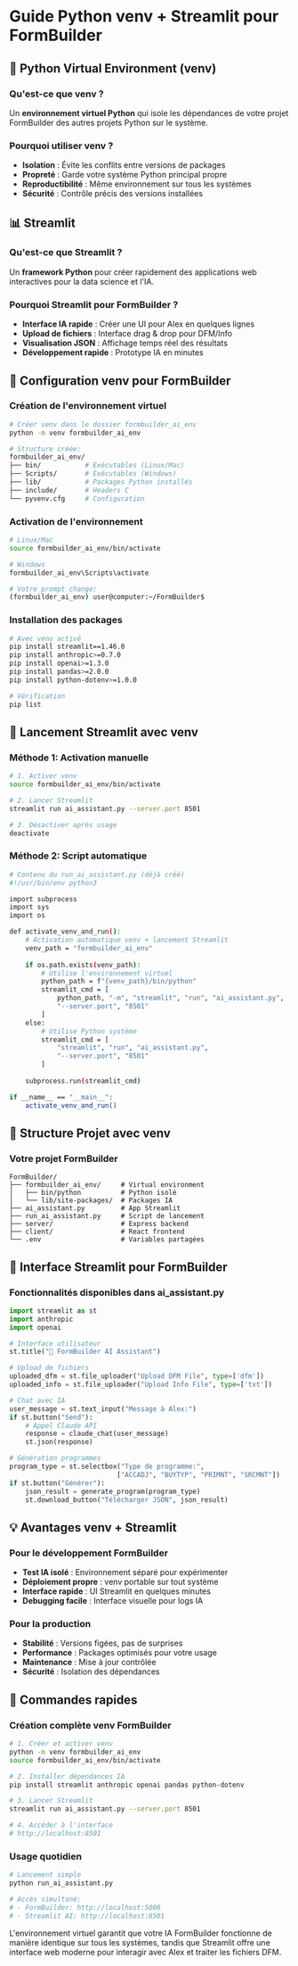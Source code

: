 # Guide Python venv + Streamlit pour FormBuilder

## 🐍 Python Virtual Environment (venv)

### Qu'est-ce que venv ?
Un **environnement virtuel Python** qui isole les dépendances de votre projet FormBuilder des autres projets Python sur le système.

### Pourquoi utiliser venv ?
- **Isolation** : Évite les conflits entre versions de packages
- **Propreté** : Garde votre système Python principal propre
- **Reproductibilité** : Même environnement sur tous les systèmes
- **Sécurité** : Contrôle précis des versions installées

## 📊 Streamlit

### Qu'est-ce que Streamlit ?
Un **framework Python** pour créer rapidement des applications web interactives pour la data science et l'IA.

### Pourquoi Streamlit pour FormBuilder ?
- **Interface IA rapide** : Créer une UI pour Alex en quelques lignes
- **Upload de fichiers** : Interface drag & drop pour DFM/Info
- **Visualisation JSON** : Affichage temps réel des résultats
- **Développement rapide** : Prototype IA en minutes

## 🔧 Configuration venv pour FormBuilder

### Création de l'environnement virtuel
```bash
# Créer venv dans le dossier formbuilder_ai_env
python -m venv formbuilder_ai_env

# Structure créée:
formbuilder_ai_env/
├── bin/           # Exécutables (Linux/Mac)
├── Scripts/       # Exécutables (Windows)
├── lib/           # Packages Python installés
├── include/       # Headers C
└── pyvenv.cfg     # Configuration
```

### Activation de l'environnement
```bash
# Linux/Mac
source formbuilder_ai_env/bin/activate

# Windows
formbuilder_ai_env\Scripts\activate

# Votre prompt change:
(formbuilder_ai_env) user@computer:~/FormBuilder$
```

### Installation des packages
```bash
# Avec venv activé
pip install streamlit==1.46.0
pip install anthropic>=0.7.0
pip install openai>=1.3.0
pip install pandas>=2.0.0
pip install python-dotenv>=1.0.0

# Vérification
pip list
```

## 🚀 Lancement Streamlit avec venv

### Méthode 1: Activation manuelle
```bash
# 1. Activer venv
source formbuilder_ai_env/bin/activate

# 2. Lancer Streamlit
streamlit run ai_assistant.py --server.port 8501

# 3. Désactiver après usage
deactivate
```

### Méthode 2: Script automatique
```bash
# Contenu du run_ai_assistant.py (déjà créé)
#!/usr/bin/env python3

import subprocess
import sys
import os

def activate_venv_and_run():
    # Activation automatique venv + lancement Streamlit
    venv_path = "formbuilder_ai_env"
    
    if os.path.exists(venv_path):
        # Utilise l'environnement virtuel
        python_path = f"{venv_path}/bin/python"
        streamlit_cmd = [
            python_path, "-m", "streamlit", "run", "ai_assistant.py",
            "--server.port", "8501"
        ]
    else:
        # Utilise Python système
        streamlit_cmd = [
            "streamlit", "run", "ai_assistant.py",
            "--server.port", "8501"
        ]
    
    subprocess.run(streamlit_cmd)

if __name__ == "__main__":
    activate_venv_and_run()
```

## 📁 Structure Projet avec venv

### Votre projet FormBuilder
```
FormBuilder/
├── formbuilder_ai_env/     # Virtual environment
│   ├── bin/python          # Python isolé
│   └── lib/site-packages/  # Packages IA
├── ai_assistant.py         # App Streamlit
├── run_ai_assistant.py     # Script de lancement
├── server/                 # Express backend
├── client/                 # React frontend
└── .env                    # Variables partagées
```

## 🎯 Interface Streamlit pour FormBuilder

### Fonctionnalités disponibles dans ai_assistant.py
```python
import streamlit as st
import anthropic
import openai

# Interface utilisateur
st.title("🤖 FormBuilder AI Assistant")

# Upload de fichiers
uploaded_dfm = st.file_uploader("Upload DFM File", type=['dfm'])
uploaded_info = st.file_uploader("Upload Info File", type=['txt'])

# Chat avec IA
user_message = st.text_input("Message à Alex:")
if st.button("Send"):
    # Appel Claude API
    response = claude_chat(user_message)
    st.json(response)

# Génération programmes
program_type = st.selectbox("Type de programme:", 
                           ["ACCADJ", "BUYTYP", "PRIMNT", "SRCMNT"])
if st.button("Générer"):
    json_result = generate_program(program_type)
    st.download_button("Télécharger JSON", json_result)
```

## 💡 Avantages venv + Streamlit

### Pour le développement FormBuilder
- **Test IA isolé** : Environnement séparé pour expérimenter
- **Déploiement propre** : venv portable sur tout système
- **Interface rapide** : UI Streamlit en quelques minutes
- **Debugging facile** : Interface visuelle pour logs IA

### Pour la production
- **Stabilité** : Versions figées, pas de surprises
- **Performance** : Packages optimisés pour votre usage
- **Maintenance** : Mise à jour contrôlée
- **Sécurité** : Isolation des dépendances

## 🚀 Commandes rapides

### Création complète venv FormBuilder
```bash
# 1. Créer et activer venv
python -m venv formbuilder_ai_env
source formbuilder_ai_env/bin/activate

# 2. Installer dépendances IA
pip install streamlit anthropic openai pandas python-dotenv

# 3. Lancer Streamlit
streamlit run ai_assistant.py --server.port 8501

# 4. Accéder à l'interface
# http://localhost:8501
```

### Usage quotidien
```bash
# Lancement simple
python run_ai_assistant.py

# Accès simultané:
# - FormBuilder: http://localhost:5000
# - Streamlit AI: http://localhost:8501
```

L'environnement virtuel garantit que votre IA FormBuilder fonctionne de manière identique sur tous les systèmes, tandis que Streamlit offre une interface web moderne pour interagir avec Alex et traiter les fichiers DFM.